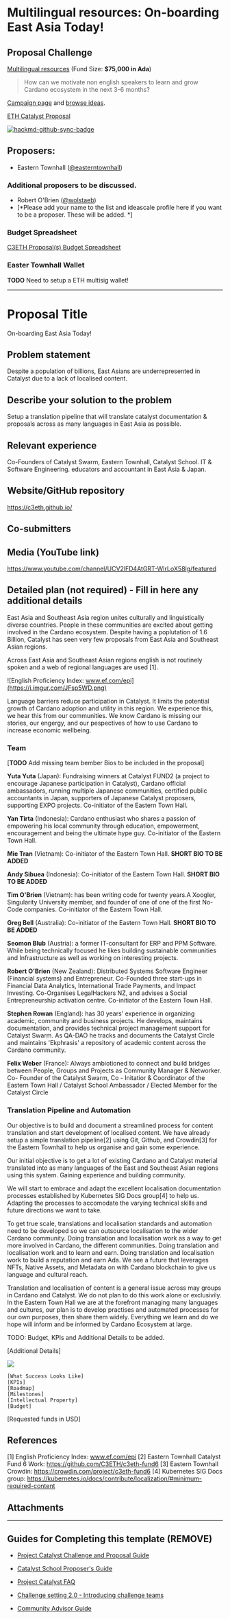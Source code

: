 # Multilingual resources: On-boarding East Asia Today!

## Proposal Challenge

[Multilingual resources](https://github.com/C3ETH/c3eth-fund6/blob/main/multilingual-resources/campaign-brief.md) (Fund Size: **$75,000 in Ada**)
> How can we motivate non english speakers to learn and grow Cardano ecosystem in the next 3-6 months?

[Campaign page](https://cardano.ideascale.com/a/campaign-home/26111) and [browse ideas](https://cardano.ideascale.com/a/ideas/top/campaign-filter/byids/campaigns/26111/stage/unspecified).

[ETH Catalyst Proposal](https://cardano.ideascale.com/a/dtd/On-boarding-East-Asia-Today!/368844-48088?)

[![hackmd-github-sync-badge](https://hackmd.io/RjinUK1pRxuWmVBjOWqOGQ/badge)](https://hackmd.io/RjinUK1pRxuWmVBjOWqOGQ)

## Proposers:

- Eastern Townhall ([@easterntownhall](https://cardano.ideascale.com/a/pmd/3100214-48088?))

### Additional proposers to be discussed.

- Robert O'Brien ([@wolstaeb](https://cardano.ideascale.com/a/pmd/3056857-48088?))
- [*Please add your name to the list and ideascale profile here if you want to be a proposer. These will be added. *]

### Budget Spreadsheet

[C3ETH Proposal(s) Budget Spreadsheet](https://docs.google.com/spreadsheets/d/1BeMc7BW9NFVSWPomM3j4Iv5I7Eveb24P-dFhFOUrCvo/edit?usp=sharing)

### Easter Townhall Wallet

**TODO** Need to setup a ETH multisig wallet!

---

# Proposal Title

On-boarding East Asia Today!

## Problem statement

Despite a population of billions, East Asians are underrepresented in Catalyst due to a lack of localised content.

## Describe your solution to the problem

Setup a translation pipeline that will translate catalyst documentation & proposals across as many languages in East Asia as possible.

## Relevant experience

Co-Founders of Catalyst Swarm, Eastern Townhall, Catalyst School. IT & Software Engineering. educators and accountant in East Asia & Japan.

## Website/GitHub repository

https://c3eth.github.io/

## Co-submitters

## Media (YouTube link)

https://www.youtube.com/channel/UCV2lFD4AtGRT-WIrLoX58lg/featured

## Detailed plan (not required) - Fill in here any additional details

East Asia and Southeast Asia region unites culturally and linguistically diverse countries. People in these communities are excited about getting involved in the Cardano ecosystem. Despite having a poplutation of 1.6 Billion, Catalyst has seen very few proposals from East Asia and Southeast Asian regions. 

Across East Asia and Southeast Asian regions english is not routinely spoken and a web of regional languages are used [1]. 

![English Proficiency Index: www.ef.com/epi](https://i.imgur.com/JFsp5WD.png)

Language barriers reduce participation in Catalyst. It limits the potential growth of Cardano adoption and utility in this region. We experience this, we hear this from our communities. We know Cardano is missing our stories, our engergy, and our pespectives of how to use Cardano to increase economic wellbeing.

### Team

[**TODO** Add missing team bember Bios to be included in the proposal]

**Yuta Yuta** (Japan): Fundraising winners at Catalyst FUND2 (a project to encourage Japanese participation in Catalyst), Cardano official ambassadors, running multiple Japanese communities, certified public accountants in Japan, supporters of Japanese Catalyst proposers, supporting EXPO projects. Co-initiator of the Eastern Town Hall.

**Yan Tirta** (Indonesia): Cardano enthusiast who shares a passion of empowering his local community through education, empowerment, encouragement and being the ultimate hype guy. Co-initiator of the Eastern Town Hall.

**Mie Tran** (Vietnam): Co-initiator of the Eastern Town Hall. **SHORT BIO TO BE ADDED**
	
**Andy Sibuea** (Indonesia): Co-initiator of the Eastern Town Hall. **SHORT BIO TO BE ADDED**

**Tim O'Brien** (Vietnam): has been writing code for twenty years.A Xoogler, Singularity University member, and founder of one of one of the first No-Code companies. Co-initiator of the Eastern Town Hall.

**Greg Bell** (Australia): Co-initiator of the Eastern Town Hall. **SHORT BIO TO BE ADDED**

**Seomon Blub** (Austria): a former IT-consultant for ERP and PPM Software. While being technically focused he likes building sustainable communities and Infrastructure as well as working on interesting projects.

**Robert O'Brien** (New Zealand):	Distributed Systems Software Engineer (Financial systems) and Entrepreneur. Co-Founded three start-ups in Financial Data Analytics, International Trade Payments, and Impact Investing. Co-Organises LegalHackers NZ, and advises a Social Entrepreneurship activation centre. Co-initiator of the Eastern Town Hall.

**Stephen Rowan** (England): has 30 years' experience in organizing academic, community and business projects. He develops, maintains documentation, and provides technical project management support for Catalyst Swarm. As QA-DAO he tracks and documents the Catalyst Circle and maintains 'Ekphrasis' a repository of academic content across the Cardano community.

**Felix Weber** (France): Always ambiotioned to connect and build bridges between People, Groups and Projects as Community Manager & Networker. Co- Founder of the Catalyst Swarm, Co - Initatior & Coordinator of the Eastern Town Hall / Catalyst School Ambassador / Elected Member for the Catalyst Circle

### Translation Pipeline and Automation

Our objective is to build and document a streamlined process for content translation and start development of localised content. We have already setup a simple translation pipeline[2] using Git, Github, and Crowdin[3] for the Eastern Townhall to help us organise and gain some experience.

Our initial objective is to get a lot of existing Cardano and Catalyst material translated into as many languages of the East and Southeast Asian regions using this system. Gaining experience and building community. 

We will start to embrace and adapt the excellent localisation documentation processes established by Kubernetes SIG Docs group[4] to help us. Adapting the processes to accomodate the varying technical skills and future directions we want to take. 

To get true scale, translations and localisation standards and automation need to be developed so we can outsource localisation to the wider Cardano community. Doing translation and localisation work as a way to get more involved in Cardano, the different communities. Doing translation and localisation work and to learn and earn. Doing translation and localisation work to build a reputation and earn Ada. We see a future that leverages NFTs, Native Assets, and Metadata on with Cardano blockchain to give us language and cultural reach.

Translation and localisation of content is a general issue across may groups in Cardano and Catalyst. 
We do not plan to do this work alone or exclusivily. In the Eastern Town Hall we are at the forefront managing many languages and cultures, our plan is to develop practises and automated processes for our own purposes, then share them widely. Everything we learn and do we hope will inform and be informed by Cardano Ecosystem at large.

TODO: Budget, KPIs and Additional Details to be added.

[Additional Details]

![](https://i.imgur.com/vkgS32e.png)

    [What Success Looks Like]
    [KPIs]
    [Roadmap]
    [Milestones] 
    [Intellectual Property]
    [Budget]

[Requested funds in USD]

## References

[1] English Proficiency Index: www.ef.com/epi 
[2] Eastern Townhall Catalyst Fund 6 Work: https://github.com/C3ETH/c3eth-fund6
[3] Eastern Townhall Crowdin: https://crowdin.com/project/c3eth-fund6
[4] Kubernetes SIG Docs group: https://kubernetes.io/docs/contribute/localization/#minimum-required-content

## Attachments

---

## Guides for Completing this template (REMOVE)

- [Project Catalyst Challenge and Proposal Guide](https://docs.google.com/document/d/1oE_cnP0gksdAanXV4w5DYaDNp_tbYEvyHhTUG4HYZ3Q/)

- [Catalyst School Proposer's Guide](https://docs.google.com/document/d/12wk6mIPxeGsw2WxqHvkTkjNj_wCIx46AgTNPVX3-38o/)

- [Project Catalyst FAQ](https://docs.google.com/document/d/1qYtV15WXeM_AQYvISzr0a0Qj2IzW3hDvhMBvZZ4w2jE/edit#heading=h.dmu4wfbk1ion)
- [Challenge setting 2.0 - Introducing challenge teams](https://docs.google.com/document/d/1GDCKOysG1dd4nUXYcio3PY889doGrbC34PFggu8FI20/edit?pli=1#heading=h.dxixtumushib)

- [Community Advisor Guide](https://docs.google.com/document/d/13GDOj2vuxZzQttagfgnS3hbnP65xsSsWbf_6TURLI_U/edit#)